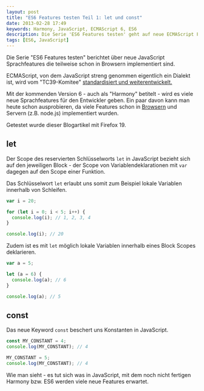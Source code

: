 ```yaml
---
layout: post
title: "ES6 Features testen Teil 1: let und const"
date: 2013-02-28 17:49
keywords: Harmony, JavaScript, ECMAScript 6, ES6
description: Die Serie 'ES6 Features testen' geht auf neue ECMAScript Features ein, die schon heute in aktuellen Browsern testbar sind
tags: [ES6, JavaScript]
---
```


Die Serie "ES6 Features testen" berichtet über neue JavaScript Sprachfeatures die teilweise schon in Browsern implementiert sind.

ECMAScript, von dem JavaScript streng genommen eigentlich ein Dialekt ist, wird vom "TC39-Komitee" [standardisiert und weiterentwickelt.](http://www.ecma-international.org/publications/standards/Ecma-262.htm)

Mit der kommenden Version 6 - auch als "Harmony" betitelt - wird es viele neue Sprachfeatures für den Entwickler geben. Ein paar davon kann man heute schon ausprobieren, da viele Features schon in [Browsern](http://kangax.github.com/es5-compat-table/es6/) und Servern (z.B. node.js) implementiert wurden.

<!-- more -->

Getestet wurde dieser Blogartikel mit Firefox 19.

## let

Der Scope des reservierten Schlüsselworts `let` in JavaScript bezieht sich auf den jeweiligen Block - der Scope von Variablendeklarationen mit `var` dagegen auf den Scope einer Funktion.

Das Schlüsselwort `let` erlaubt uns somit zum Beispiel lokale Variablen innerhalb von Schleifen.

```javascript
var i = 20;

for (let i = 0; i < 5; i++) {
  console.log(i); // 1, 2, 3, 4
}

console.log(i); // 20
```

Zudem ist es mit `let` möglich lokale Variablen innerhalb eines Block Scopes deklarieren.

```javascript
var a = 5;

let (a = 6) {
  console.log(a); // 6
}

console.log(a); // 5

```

## const

Das neue Keyword `const` beschert uns Konstanten in JavaScript.

```javascript
const MY_CONSTANT = 4;
console.log(MY_CONSTANT); // 4

MY_CONSTANT = 5;
console.log(MY_CONSTANT); // 4
```

Wie man sieht - es tut sich was in JavaScript, mit dem noch nicht fertigen Harmony bzw. ES6 werden viele neue Features erwartet.
